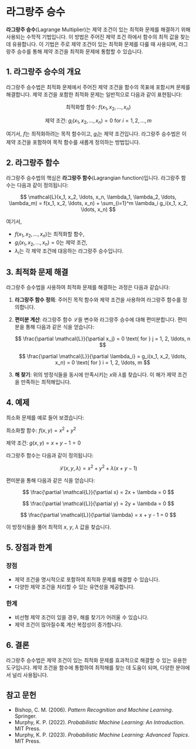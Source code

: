 # 라그랑주 승수

**라그랑주 승수**(Lagrange Multiplier)는 제약 조건이 있는 최적화 문제를 해결하기 위해 사용되는 수학적 기법입니다. 이 방법은 주어진 제약 조건 하에서 함수의 최적 값을 찾는 데 유용합니다. 이 기법은 주로 제약 조건이 있는 최적화 문제를 다룰 때 사용되며, 라그랑주 승수를 통해 제약 조건을 최적화 문제에 통합할 수 있습니다.

## 1. 라그랑주 승수의 개요

라그랑주 승수법은 최적화 문제에서 주어진 제약 조건을 함수의 목표에 포함시켜 문제를 해결합니다. 제약 조건을 포함한 최적화 문제는 일반적으로 다음과 같이 표현됩니다:

$$
\text{최적화할 함수: } f(x_1, x_2, \ldots, x_n)
$$

$$
\text{제약 조건: } g_i(x_1, x_2, \ldots, x_n) = 0 \text{ for } i = 1, 2, \ldots, m
$$

여기서, $f$는 최적화하려는 목적 함수이고, $g_i$는 제약 조건입니다. 라그랑주 승수법은 이 제약 조건을 포함하여 목적 함수를 새롭게 정의하는 방법입니다.

## 2. 라그랑주 함수

라그랑주 승수법의 핵심은 **라그랑주 함수**(Lagrangian function)입니다. 라그랑주 함수는 다음과 같이 정의됩니다:

$$
\mathcal{L}(x_1, x_2, \ldots, x_n, \lambda_1, \lambda_2, \ldots, \lambda_m) = f(x_1, x_2, \ldots, x_n) + \sum_{i=1}^m \lambda_i g_i(x_1, x_2, \ldots, x_n)
$$

여기서,
- $f(x_1, x_2, \ldots, x_n)$는 최적화할 함수,
- $g_i(x_1, x_2, \ldots, x_n) = 0$는 제약 조건,
- $\lambda_i$는 각 제약 조건에 대응하는 라그랑주 승수입니다.

## 3. 최적화 문제 해결

라그랑주 승수법을 사용하여 최적화 문제를 해결하는 과정은 다음과 같습니다:

1. **라그랑주 함수 정의**: 주어진 목적 함수와 제약 조건을 사용하여 라그랑주 함수를 정의합니다.

2. **편미분 계산**: 라그랑주 함수 $\mathcal{L}$을 변수와 라그랑주 승수에 대해 편미분합니다. 편미분을 통해 다음과 같은 식을 얻습니다:

   $$ 
   \frac{\partial \mathcal{L}}{\partial x_j} = 0 \text{ for } j = 1, 2, \ldots, n 
   $$

   $$
   \frac{\partial \mathcal{L}}{\partial \lambda_i} = g_i(x_1, x_2, \ldots, x_n) = 0 \text{ for } i = 1, 2, \ldots, m
   $$

3. **해 찾기**: 위의 방정식들을 동시에 만족시키는 $x$와 $\lambda$를 찾습니다. 이 해가 제약 조건을 만족하는 최적해입니다.

## 4. 예제

최소화 문제를 예로 들어 보겠습니다:

최소화할 함수: $f(x, y) = x^2 + y^2$

제약 조건: $g(x, y) = x + y - 1 = 0$

라그랑주 함수는 다음과 같이 정의됩니다:

$$
\mathcal{L}(x, y, \lambda) = x^2 + y^2 + \lambda (x + y - 1)
$$

편미분을 통해 다음과 같은 식을 얻습니다:

$$
\frac{\partial \mathcal{L}}{\partial x} = 2x + \lambda = 0
$$

$$
\frac{\partial \mathcal{L}}{\partial y} = 2y + \lambda = 0
$$

$$
\frac{\partial \mathcal{L}}{\partial \lambda} = x + y - 1 = 0
$$

이 방정식들을 풀어 최적의 $x$, $y$, $\lambda$ 값을 찾습니다.

## 5. 장점과 한계

### 장점
- 제약 조건을 명시적으로 포함하여 최적화 문제를 해결할 수 있습니다.
- 다양한 제약 조건을 처리할 수 있는 유연성을 제공합니다.

### 한계
- 비선형 제약 조건이 있을 경우, 해를 찾기가 어려울 수 있습니다.
- 제약 조건이 많아질수록 계산 복잡성이 증가합니다.

## 6. 결론

라그랑주 승수법은 제약 조건이 있는 최적화 문제를 효과적으로 해결할 수 있는 유용한 도구입니다. 제약 조건을 함수에 통합하여 최적해를 찾는 데 도움이 되며, 다양한 분야에서 널리 사용됩니다.

## 참고 문헌

- Bishop, C. M. (2006). *Pattern Recognition and Machine Learning*. Springer.
- Murphy, K. P. (2022). *Probabilistic Machine Learning: An Introduction*. MIT Press.
- Murphy, K. P. (2023). *Probabilistic Machine Learning: Advanced Topics*. MIT Press.
